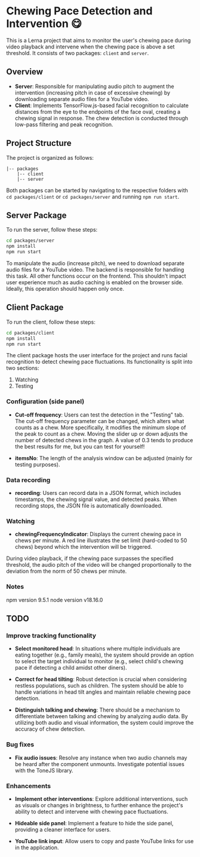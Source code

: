 # Chewing Pace Detection and Intervention 😋

This is a Lerna project that aims to monitor the user's chewing pace during video playback and intervene when the chewing pace is above a set threshold. It consists of two packages: `client` and `server`.

## Overview

- **Server**: Responsible for manipulating audio pitch to augment the intervention (increasing pitch in case of excessive chewing) by downloading separate audio files for a YouTube video.
- **Client**: Implements TensorFlow.js-based facial recognition to calculate distances from the eye to the endpoints of the face oval, creating a chewing signal in response. The chew detection is conducted through low-pass filtering and peak recognition.

## Project Structure

The project is organized as follows:
```
|-- packages
    |-- client
    |-- server
```

Both packages can be started by navigating to the respective folders with `cd packages/client` or `cd packages/server` and running `npm run start`.

## Server Package

To run the server, follow these steps:
```bash
cd packages/server
npm install
npm run start
```

To manipulate the audio (increase pitch), we need to download separate audio files for a YouTube video. The backend is responsible for handling this task. All other functions occur on the frontend. This shouldn't impact user experience much as audio caching is enabled on the browser side. Ideally, this operation should happen only once.


## Client Package

To run the client, follow these steps:
```bash
cd packages/client
npm install
npm run start
```

The client package hosts the user interface for the project and runs facial recognition to detect chewing pace fluctuations. Its functionality is split into two sections:

1. Watching
2. Testing

### Configuration (side panel)

- **Cut-off frequency**: Users can test the detection in the "Testing" tab. The cut-off frequency parameter can be changed, which alters what counts as a chew. More specifically, it modifies the minimum slope of the peak to count as a chew. Moving the slider up or down adjusts the number of detected chews in the graph. A value of 0.3 tends to produce the best results for me, but you can test for yourself!

- **itemsNo**: The length of the analysis window can be adjusted (mainly for testing purposes).

### Data recording

- **recording**: Users can record data in a JSON format, which includes timestamps, the chewing signal value, and detected peaks. When recording stops, the JSON file is automatically downloaded.

### Watching

- **chewingFrequencyIndicator**: Displays the current chewing pace in chews per minute. A red line illustrates the set limit (hard-coded to 50 chews) beyond which the intervention will be triggered.

During video playback, if the chewing pace surpasses the specified threshold, the audio pitch of the video will be changed proportionally to the deviation from the norm of 50 chews per minute.

### Notes 

npm version 9.5.1
node version v18.16.0

## TODO

### Improve tracking functionality

- **Select monitored head**: In situations where multiple individuals are eating together (e.g., family meals), the system should provide an option to select the target individual to monitor (e.g., select child's chewing pace if detecting a child amidst other diners).

- **Correct for head tilting**: Robust detection is crucial when considering restless populations, such as children. The system should be able to handle variations in head tilt angles and maintain reliable chewing pace detection.

- **Distinguish talking and chewing**: There should be a mechanism to differentiate between talking and chewing by analyzing audio data. By utilizing both audio and visual information, the system could improve the accuracy of chew detection.

### Bug fixes

- **Fix audio issues**: Resolve any instance when two audio channels may be heard after the component unmounts. Investigate potential issues with the ToneJS library.

### Enhancements

- **Implement other interventions**: Explore additional interventions, such as visuals or changes in brightness, to further enhance the project's ability to detect and intervene with chewing pace fluctuations.

- **Hideable side panel**: Implement a feature to hide the side panel, providing a cleaner interface for users.

- **YouTube link input**: Allow users to copy and paste YouTube links for use in the application.
